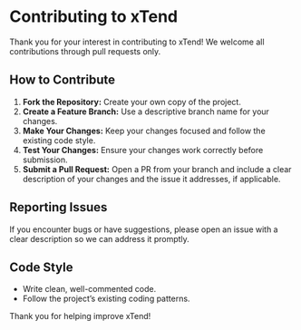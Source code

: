 # Contributing to xTend

Thank you for your interest in contributing to xTend! We welcome all contributions through pull requests only.

## How to Contribute

1. **Fork the Repository:** Create your own copy of the project.
2. **Create a Feature Branch:** Use a descriptive branch name for your changes.
3. **Make Your Changes:** Keep your changes focused and follow the existing code style.
4. **Test Your Changes:** Ensure your changes work correctly before submission.
5. **Submit a Pull Request:** Open a PR from your branch and include a clear description of your changes and the issue it addresses, if applicable.

## Reporting Issues

If you encounter bugs or have suggestions, please open an issue with a clear description so we can address it promptly.

## Code Style

- Write clean, well-commented code.
- Follow the project’s existing coding patterns.

Thank you for helping improve xTend!
